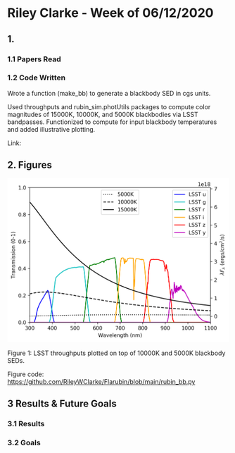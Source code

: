 # Riley Clarke - Week of 06/12/2020

## 1. 

### 1.1 Papers Read

### 1.2 Code Written

Wrote a function (make_bb) to generate a blackbody SED in cgs units.

Used throughputs and rubin_sim.photUtils packages to compute color magnitudes of 15000K, 10000K, and 5000K blackbodies via LSST bandpasses. Functionized to compute for input blackbody temperatures and added illustrative plotting.

Link: 

## 2. Figures

![](Figures/bb_passbands.png?raw=true)

Figure 1:  LSST throughputs plotted on top of 10000K and 5000K blackbody SEDs. 

Figure code: https://github.com/RileyWClarke/Flarubin/blob/main/rubin_bb.py

## 3 Results & Future Goals

### 3.1 Results

### 3.2 Goals

